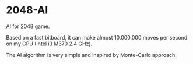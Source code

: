 # 2048-AI

AI for 2048 game.

Based on a fast bitboard, it can make almost 10.000.000 moves per second on my CPU (Intel i3 M370 2.4 GHz).

The AI algorithm is very simple and inspired by Monte-Carlo approach.
